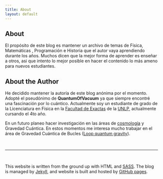 ```yaml
---
title: About
layout: default
---
```


## About

El propósito de este blog es mantener un archivo de temas de Física, Matemáticas , Programación e Historia que el autor vaya aprendiendo durante los años. Muchos dicen que la mejor forma de aprender es enseñar a otros, asi que intento lo mejor posible en hacer el contenido lo más ameno para nuevos estudiantes.

## About the Author

He decidido mantener la autoría de este blog anónima por el momento. Adopté el pseudónimo de **QuantumOfVacuum** ya que siempre encontré una fascinación por lo cuántico. Actualmente soy un estudiante de grado de la Licenciatura en Física en la [Facultad de Exactas](http://www.exactas.unlp.edu.ar/) de la [UNLP](https://unlp.edu.ar/), actualmente cursando el 4to año.  

En un futuro planeo hacer investigación en las áreas de [cosmología](<https://en.wikipedia.org/wiki/Cosmology>) y Gravedad Cuántica. En estos momentos me interesa mucho trabajar en el área de Gravedad Cuántica de Bucles ([Loop quantum gravity](<https://en.wikipedia.org/wiki/Loop_quantum_cosmology>)).

<br>

<hr>

<br>

This website is written from the ground up with HTML and
[SASS](https://sass-lang.com/). The blog is
managed by [Jekyll](https://jekyllrb.com/), and website is built and hosted by
[GitHub pages](https://pages.github.com/).


